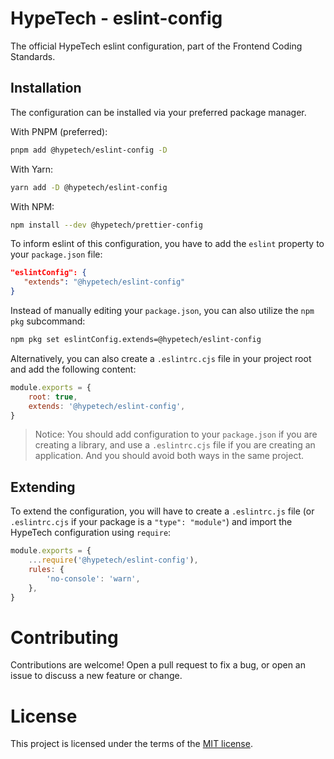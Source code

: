 # HypeTech - eslint-config

The official HypeTech eslint configuration, part of the Frontend Coding Standards.

## Installation

The configuration can be installed via your preferred package manager.

With PNPM (preferred):

```bash
pnpm add @hypetech/eslint-config -D
```

With Yarn:

```bash
yarn add -D @hypetech/eslint-config
```

With NPM:

```bash
npm install --dev @hypetech/prettier-config
```

To inform eslint of this configuration, you have to add the `eslint` property to your `package.json` file:

```json
"eslintConfig": {
   "extends": "@hypetech/eslint-config"
}
```

Instead of manually editing your `package.json`, you can also utilize the `npm pkg` subcommand:

```bash
npm pkg set eslintConfig.extends=@hypetech/eslint-config
```

Alternatively, you can also create a `.eslintrc.cjs` file in your project root and add the following content:

```js
module.exports = {
    root: true,
    extends: '@hypetech/eslint-config',
}
```

> Notice: You should add configuration to your `package.json` if you are creating a library, and use a `.eslintrc.cjs` file if you are creating an application. And you should avoid both ways in the same project.

## Extending

To extend the configuration, you will have to create a `.eslintrc.js` file (or `.eslintrc.cjs` if your package is a `"type": "module"`) and import the HypeTech configuration using `require`:

```js
module.exports = {
    ...require('@hypetech/eslint-config'),
    rules: {
        'no-console': 'warn',
    },
}
```

# Contributing

Contributions are welcome! Open a pull request to fix a bug, or open an issue to discuss a new feature or change.

# License

This project is licensed under the terms of the [MIT license](/LICENSE).
